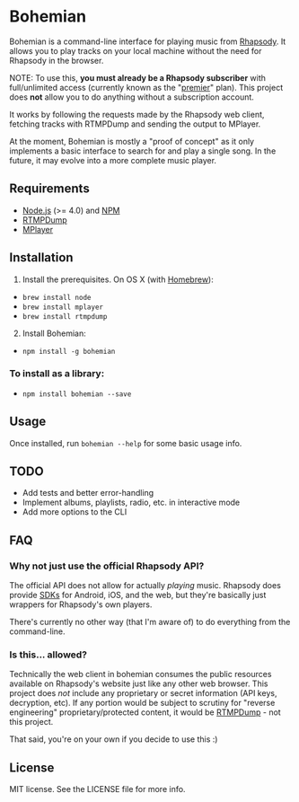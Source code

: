# Bohemian

Bohemian is a command-line interface for playing music from [Rhapsody](http://www.rhapsody.com). It allows you to play tracks on your local machine without the need for Rhapsody in the browser.

NOTE: To use this, **you must already be a Rhapsody subscriber** with full/unlimited access (currently known as the "[premier](http://www.rhapsody.com/pricing)" plan). This project does **not** allow you to do anything without a subscription account.

It works by following the requests made by the Rhapsody web client, fetching tracks with RTMPDump and sending the output to MPlayer.

At the moment, Bohemian is mostly a "proof of concept" as it only implements a basic interface to search for and play a single song. In the future, it may evolve into a more complete music player.


## Requirements

- [Node.js](https://nodejs.org/) (>= 4.0) and [NPM](https://www.npmjs.com/)
- [RTMPDump](https://rtmpdump.mplayerhq.hu/)
- [MPlayer](http://www.mplayerhq.hu/)

## Installation

1. Install the prerequisites. On OS X (with [Homebrew](http://brew.sh/)):
  - `brew install node`
  - `brew install mplayer`
  - `brew install rtmpdump`
2. Install Bohemian:
  - `npm install -g bohemian`

### To install as a library:

- `npm install bohemian --save`


## Usage

Once installed, run `bohemian --help` for some basic usage info.

## TODO

- Add tests and better error-handling
- Implement albums, playlists, radio, etc. in interactive mode
- Add more options to the CLI


## FAQ

### Why not just use the official Rhapsody API?

The official API does not allow for actually *playing* music. Rhapsody does provide [SDKs](https://developer.rhapsody.com/sdks) for Android, iOS, and the web, but they're basically just wrappers for Rhapsody's own players.

There's currently no other way (that I'm aware of) to do everything from the command-line.

### Is this... allowed?

Technically the web client in bohemian consumes the public resources available on Rhapsody's website just like any other web browser. This project does *not* include any proprietary or secret information (API keys, decryption, etc). If any portion would be subject to scrutiny for "reverse engineering" proprietary/protected content, it would be [RTMPDump](https://rtmpdump.mplayerhq.hu/) - not this project.

That said, you're on your own if you decide to use this :)


## License

MIT license. See the LICENSE file for more info.
